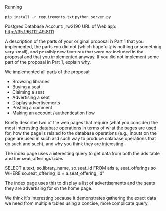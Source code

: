 Running

`pip install -r requirements.txt`
`python server.py`


Postgres Database Account: jrw2190
URL of Web app: http://35.196.112.49:8111


A description of the parts of your original proposal in Part 1 that you implemented, the parts you did not (which hopefully is nothing or something very small), and possibly new features that were not included in the proposal and that you implemented anyway. If you did not implement some part of the proposal in Part 1, explain why.

We implemented all parts of the proposal:

* Browsing libraries
* Buying a seat
* Claiming a seat
* Advertising a seat
* Display advertisements
* Posting a comment
* Making an account / authentication flow

Briefly describe two of the web pages that require (what you consider) the most interesting database operations in terms of what the pages are used for, how the page is related to the database operations (e.g., inputs on the page are used in such and such way to produce database operations that do such and such), and why you think they are interesting.


The index page uses a interesting query to get data from both the ads table and the seat_offerings table.

  SELECT a.text, so.library_name, so.seat_id
  FROM ads a, seat_offerings so
  WHERE so.seat_offering_id = a.seat_offering_id"

The index page uses this to display a list of advertisements and the seats they are advertising for on the home page.

We think it's interesting because it demonstrates gathering the exact data we need 
from multiple tables using a concise, more complicate query.
